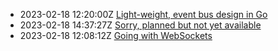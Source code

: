* 2023-02-18 12:20:00Z [Light-weight, event bus design in Go](../3)
* 2023-02-18 14:37:27Z [Sorry, planned but not yet available](../0)
* 2023-02-18 12:08:12Z [Going with WebSockets](../2)
